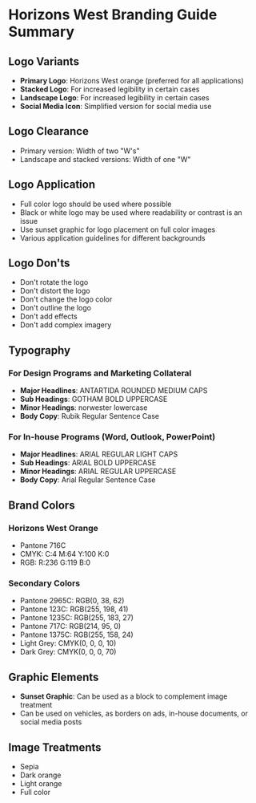 # Horizons West Branding Guide Summary

## Logo Variants
- **Primary Logo**: Horizons West orange (preferred for all applications)
- **Stacked Logo**: For increased legibility in certain cases
- **Landscape Logo**: For increased legibility in certain cases
- **Social Media Icon**: Simplified version for social media use

## Logo Clearance
- Primary version: Width of two "W's"
- Landscape and stacked versions: Width of one "W"

## Logo Application
- Full color logo should be used where possible
- Black or white logo may be used where readability or contrast is an issue
- Use sunset graphic for logo placement on full color images
- Various application guidelines for different backgrounds

## Logo Don'ts
- Don't rotate the logo
- Don't distort the logo
- Don't change the logo color
- Don't outline the logo
- Don't add effects
- Don't add complex imagery

## Typography
### For Design Programs and Marketing Collateral
- **Major Headlines**: ANTARTIDA ROUNDED MEDIUM CAPS
- **Sub Headings**: GOTHAM BOLD UPPERCASE
- **Minor Headings**: norwester lowercase
- **Body Copy**: Rubik Regular Sentence Case

### For In-house Programs (Word, Outlook, PowerPoint)
- **Major Headlines**: ARIAL REGULAR LIGHT CAPS
- **Sub Headings**: ARIAL BOLD UPPERCASE
- **Minor Headings**: ARIAL REGULAR UPPERCASE
- **Body Copy**: Arial Regular Sentence Case

## Brand Colors
### Horizons West Orange
- Pantone 716C
- CMYK: C:4 M:64 Y:100 K:0
- RGB: R:236 G:119 B:0

### Secondary Colors
- Pantone 2965C: RGB(0, 38, 62)
- Pantone 123C: RGB(255, 198, 41)
- Pantone 1235C: RGB(255, 183, 27)
- Pantone 717C: RGB(214, 95, 0)
- Pantone 1375C: RGB(255, 158, 24)
- Light Grey: CMYK(0, 0, 0, 10)
- Dark Grey: CMYK(0, 0, 0, 70)

## Graphic Elements
- **Sunset Graphic**: Can be used as a block to complement image treatment
- Can be used on vehicles, as borders on ads, in-house documents, or social media posts

## Image Treatments
- Sepia
- Dark orange
- Light orange
- Full color
